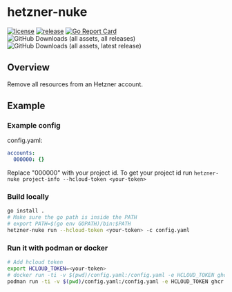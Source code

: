 # hetzner-nuke

[![license](https://img.shields.io/github/license/cgroschupp/hetzner-nuke.svg)](https://github.com/cgroschupp/hetzner-nuke/blob/main/LICENSE)
[![release](https://img.shields.io/github/release/cgroschupp/hetzner-nuke.svg)](https://github.com/cgroschupp/hetzner-nuke/releases)
[![Go Report Card](https://goreportcard.com/badge/github.com/cgroschupp/hetzner-nuke)](https://goreportcard.com/report/github.com/cgroschupp/hetzner-nuke)
![GitHub Downloads (all assets, all releases)](https://img.shields.io/github/downloads/cgroschupp/hetzner-nuke/total)
![GitHub Downloads (all assets, latest release)](https://img.shields.io/github/downloads/cgroschupp/hetzner-nuke/latest/total)

## Overview

Remove all resources from an Hetzner account.

## Example

### Example config

config.yaml:
```yaml
accounts:
  000000: {}
```

Replace "000000" with your project id. To get your project id run `hetzner-nuke project-info --hcloud-token <your-token>`

### Build locally
```sh
go install .
# Make sure the go path is inside the PATH
# export PATH=$(go env GOPATH)/bin:$PATH
hetzner-nuke run --hcloud-token <your-token> -c config.yaml
```

### Run it with podman or docker
```sh
# Add hcloud token
export HCLOUD_TOKEN=<your-token>
# docker run -ti -v $(pwd)/config.yaml:/config.yaml -e HCLOUD_TOKEN ghcr.io/cgroschupp/hetzner-nuke:v0.1.0 run
podman run -ti -v $(pwd)/config.yaml:/config.yaml -e HCLOUD_TOKEN ghcr.io/cgroschupp/hetzner-nuke:v0.1.0 run
```